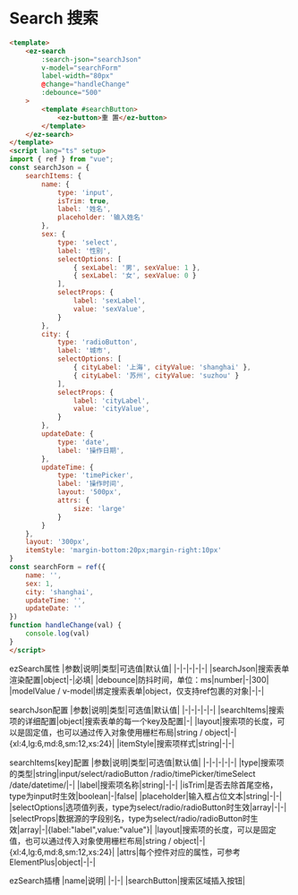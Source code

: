 # Search 搜索

<Search/>

```html
<template>
    <ez-search 
        :search-json="searchJson" 
        v-model="searchForm" 
        label-width="80px" 
        @change="handleChange" 
        :debounce="500"
    >
        <template #searchButton>
            <ez-button>重 置</ez-button>
        </template>
    </ez-search>
</template>
<script lang="ts" setup>
import { ref } from "vue";
const searchJson = {
    searchItems: {
        name: {
            type: 'input',
            isTrim: true,
            label: '姓名',
            placeholder: '输入姓名'
        },
        sex: {
            type: 'select',
            label: '性别',
            selectOptions: [
                { sexLabel: '男', sexValue: 1 },
                { sexLabel: '女', sexValue: 0 }
            ],
            selectProps: {
                label: 'sexLabel',
                value: 'sexValue',
            }
        },
        city: {
            type: 'radioButton',
            label: '城市',
            selectOptions: [
                { cityLabel: '上海', cityValue: 'shanghai' },
                { cityLabel: '苏州', cityValue: 'suzhou' }
            ],
            selectProps: {
                label: 'cityLabel',
                value: 'cityValue',
            }
        },
        updateDate: {
            type: 'date',
            label: '操作日期',
        },
        updateTime: {
            type: 'timePicker',
            label: '操作时间',
            layout: '500px',
            attrs: {
                size: 'large'
            }
        }
    },
    layout: '300px',
    itemStyle: 'margin-bottom:20px;margin-right:10px'
}
const searchForm = ref({
    name: '',
    sex: 1,
    city: 'shanghai',
    updateTime: '',
    updateDate: ''
})
function handleChange(val) {
    console.log(val)
}
</script>
```

ezSearch属性
|参数|说明|类型|可选值|默认值|
|-|-|-|-|-|
|searchJson|搜索表单渲染配置|object|-|必填|
|debounce|防抖时间，单位：ms|number|-|300|
|modelValue / v-model|绑定搜索表单|object，仅支持ref包裹的对象|-|-|


searchJson配置
|参数|说明|类型|可选值|默认值|
|-|-|-|-|-|
|searchItems|搜索项的详细配置|object|搜索表单的每一个key及配置|-|
|layout|搜索项的长度，可以是固定值，也可以通过传入对象使用栅栏布局|string / object|-|{xl:4,lg:6,md:8,sm:12,xs:24}|
|itemStyle|搜索项样式|string|-|-|


searchItems\[key\]配置
|参数|说明|类型|可选值|默认值|
|-|-|-|-|-|
|type|搜索项的类型|string|input/select/radioButton /radio/timePicker/timeSelect /date/datetime/|-|
|label|搜索项名称|string|-|-|
|isTrim|是否去除首尾空格，type为input时生效|boolean|-|false|
|placeholder|输入框占位文本|string|-|-|
|selectOptions|选项值列表，type为select/radio/radioButton时生效|array|-|-|
|selectProps|数据源的字段别名，type为select/radio/radioButton时生效|array|-|{label:"label",value:"value"}|
|layout|搜索项的长度，可以是固定值，也可以通过传入对象使用栅栏布局|string / object|-|{xl:4,lg:6,md:8,sm:12,xs:24}|
|attrs|每个控件对应的属性，可参考ElementPlus|object|-|-|

ezSearch插槽
|name|说明|
|-|-|
|searchButton|搜索区域插入按钮|
